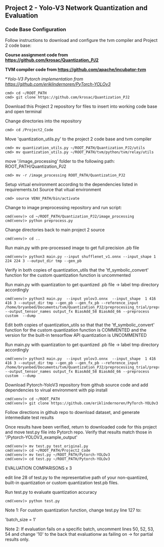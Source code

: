 ## Project 2 - Yolo-V3 Network Quantization and Evaluation

### Code Base Configuration

Follow instructions to download and configure the tvm compiler and Project 2 code base:

**Course assignment code from https://github.com/krosac/Quantization_PJ2**

**TVM compiler code from https://github.com/apache/incubator-tvm**

**Yolo-V3 Pytorch implementation from https://github.com/eriklindernoren/PyTorch-YOLOv3*


```
cmd> cd ~/ROOT_PATH
cmd> git clone https://github.com/krosac/Quantization_PJ2
```

Download this Project 2 repository for files to insert into working code base and open terminal

Change directories into the repository
```
cmd> cd /Project2_Code
```

Move 'quantization_utils.py' to the project 2 code base and tvm compiler
```
cmd> mv quantization_utils.py ~/ROOT_PATH/Quantization_PJ2/utils
cmd> mv quantization_utils.py ~/ROOT_PATH/tvm/python/tvm/relay/utils
```

move '/image_processing' folder to the following path: ROOT_PATH/Quantization_PJ2
```
cmd> mv -r /image_processing ROOT_PATH/Quantization_PJ2
```

Setup virtual environment according to the dependencies listed in requirements.txt
Source that vitual environment
```
cmd> source VENV_PATH/bin/activate
```

Change to image preprocessing repository and run script:
```
cmd(venv)> cd ~/ROOT_PATH/Quantization_PJ2/image_processing
cmd(venv)> python preprocess.py
```

Change directories back to main project 2 source
```
cmd(venv)> cd ..
```

Run main.py with pre-processed image to get full precision .pb file
```
cmd(venv)> python3 main.py --input shufflenet_v1.onnx --input_shape 1 224 224 3 --output_dir tmp --gen_pb
```

Verify in both copies of quantization_utils that the 'tf_symbolic_convert' function for the custom
quantization function is uncommented

Run main.py with quantization to get quantized .pb file -> label tmp directory accordingly
```
cmd(venv)> python3 main.py  --input yolov3.onnx  --input_shape  1 416 416 3 --output_dir tmp --gen_pb --gen_fx_pb --reference_input /home/bryanbed/Documents/tvm/Quantization_PJ2/preprocessing_trial/preprocessed.npy --output_tensor_names output_fx BiasAdd_58 BiasAdd_66 --preprocess custom  --dump 
```

Edit both copies of quantization_utils so that that the 'tf_symbolic_convert' function for the custom
quantization function is COMMENTED and the version for the built-in tensorflow API quantization is
UNCOMMENTED

Run main.py with quantization to get quantized .pb file -> label tmp directory accordingly
```
cmd(venv)> python3 main.py  --input yolov3.onnx  --input_shape  1 416 416 3 --output_dir tmp --gen_pb --gen_fx_pb --reference_input /home/bryanbed/Documents/tvm/Quantization_PJ2/preprocessing_trial/preprocessed.npy --output_tensor_names output_fx BiasAdd_58 BiasAdd_66 --preprocess custom  --dump
```

Download Pytorch-YoloV3 repository from github source code and add dependencies to virual environment with pip install
```
cmd(venv)> cd ~/ROOT_PATH
cmd(venv)> git clone https://github.com/eriklindernoren/PyTorch-YOLOv3
```

Follow directions in github repo to download dataset, and generate intermediate test results

Once results have been verified, return to downloaded code for this project and move test.py file into Pytorch repo. Verify that results match those in '/Pytorch-YOLOV3_example_output'
```
cmd(venv)> mv test.py test_original.py
cmd(venv)> cd ~/ROOT_PATH/Project2_Code
cmd(venv)> mv test.py ~/ROOT_PATH/Pytorch-YOLOv3
cmd(venv)> cd test.py ~/ROOT_PATH/Pytorch-YOLOv3
```

EVALUATION COMPARISONS x 3

edit line 28 of test.py to the representative path of your non-quantized, built-in quantization or custom quantization test.pb files.

Run test.py to evaluate quantization accuracy
```
cmd(venv)> python test.py
```

Note 1: For custom quantization function, change test.py line 127 to:

'batch_size = 1'

Note 2: If evaluation fails on a specific batch, uncomment lines 50, 52, 53, 54 and change '10' to the back that evaluationw as failing on -> for partial results only.
